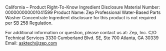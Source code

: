  
 
 
California – Product Right-To-Know Ingredient Disclosure 
Material Number: 000000000001041599 
Product Name: Zep Professional Water-Based Parts Washer Concentrate 
Ingredient disclosure for this product is not required per SB 258 Regulation. 
 
For additional information or question, please contact us at: 
Zep, Inc. 
C/O Technical Services 
3330 Cumberland Blvd. SE, Ste 700 
Atlanta, GA 30339 
Email: asktech@zep.com 
 
 
 
 
